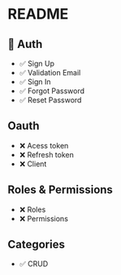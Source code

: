 # README

## 💚 Auth

- ✅ Sign Up
- ✅ Validation Email
- ✅ Sign In
- ✅ Forgot Password
- ✅ Reset Password

## Oauth

- ❌ Acess token
- ❌ Refresh token
- ❌ Client

## Roles & Permissions

- ❌ Roles
- ❌ Permissions

## Categories

- ✅ CRUD
